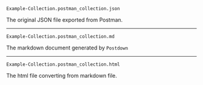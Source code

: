 
`Example-Collection.postman_collection.json`

The original JSON file exported from Postman.

----

`Example-Collection.postman_collection.md`

The markdown document generated by `Postdown`

----

`Example-Collection.postman_collection.html`

The html file converting from markdown file.
